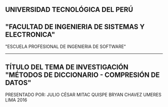 UNIVERSIDAD TECNOLÓGICA DEL PERÚ
-------------------------------------------------
"FACULTAD DE INGENIERIA DE SISTEMAS Y ELECTRONICA"
-------------------------------------------------
"ESCUELA PROFESIONAL DE INGENIERIA DE SOFTWARE"

-------------------------------------------------
TÍTULO DEL TEMA DE INVESTIGACIÓN
"MÉTODOS DE DICCIONARIO - COMPRESIÓN DE DATOS"
-------------------------------------------------
PRESENTADO POR:
JULIO CÉSAR MITAC QUISPE
BRYAN CHAVEZ UMERES
LIMA 2016
